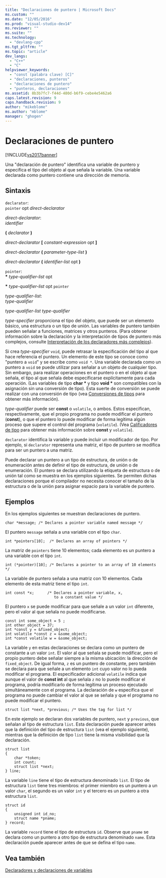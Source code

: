 ```yaml
---
title: "Declaraciones de puntero | Microsoft Docs"
ms.custom: ""
ms.date: "12/05/2016"
ms.prod: "visual-studio-dev14"
ms.reviewer: ""
ms.suite: ""
ms.technology: 
  - "devlang-cpp"
ms.tgt_pltfrm: ""
ms.topic: "article"
dev_langs: 
  - "C++"
  - "C"
helpviewer_keywords: 
  - "const (palabra clave) [C]"
  - "declaraciones, punteros"
  - "declaraciones de puntero"
  - "punteros, declaraciones"
ms.assetid: 8b3b7fc7-f44d-480d-b6f9-cebe4e5462a6
caps.latest.revision: 9
caps.handback.revision: 9
author: "mikeblome"
ms.author: "mblome"
manager: "ghogen"
---
```

# Declaraciones de puntero
[!INCLUDE[vs2017banner](../assembler/inline/includes/vs2017banner.md)]

Una "declaración de puntero" identifica una variable de puntero y especifica el tipo del objeto al que señala la variable.  Una variable declarada como puntero contiene una dirección de memoria.  
  
## Sintaxis  
 `declarator`:  
 `pointer` opt *direct\-declarator*  
  
 *direct\-declarator*:  
 *identifier*  
  
 **\(**  *declarator*  **\)**  
  
 *direct\-declarator*  **\[**  *constant\-expression* opt **\]**  
  
 *direct\-declarator*  **\(**  *parameter\-type\-list*  **\)**  
  
 *direct\-declarator*  **\(**  *identifier\-list* opt **\)**  
  
 `pointer`:  
 **\*** *type\-qualifier\-list* opt  
  
 **\*** *type\-qualifier\-list* opt `pointer`  
  
 *type\-qualifier\-list*:  
 *type\-qualifier*  
  
 *type\-qualifier\-list type\-qualifier*  
  
 *type\-specifier* proporciona el tipo del objeto, que puede ser un elemento básico, una estructura o un tipo de unión.  Las variables de puntero también pueden señalar a funciones, matrices y otros punteros. \(Para obtener información sobre la declaración y la interpretación de tipos de puntero más complejos, consulte [Interpretación de los declaradores más complejos](../c-language/interpreting-more-complex-declarators.md)\).  
  
 Si crea *type\-specifier* `void`, puede retrasar la especificación del tipo al que hace referencia el puntero.  Un elemento de este tipo se conoce como "puntero a `void`" y se escribe como `void *`.  Una variable declarada como un puntero a `void` se puede utilizar para señalar a un objeto de cualquier tipo.  Sin embargo, para realizar operaciones en el puntero o en el objeto al que señala, el tipo al que señala debe especificarse explícitamente para cada operación. \(Las variables de tipo **char \*** y tipo **void \*** son compatibles con la asignación sin una conversión de tipo\). Esta suerte de conversión se puede realizar con una conversión de tipo \(vea [Conversiones de tipos](../c-language/type-cast-conversions.md) para obtener más información\).  
  
 *type\-qualifier* puede ser **const** o `volatile`, o ambos.  Estos especifican, respectivamente, que el propio programa no puede modificar el puntero \(**const**\), o que el puntero lo puede modificar de forma legítima algún proceso que supere el control del programa \(`volatile`\). \(Vea [Calificadores de tipo](../c-language/type-qualifiers.md) para obtener más información sobre **const** y `volatile`\).  
  
 `declarator` identifica la variable y puede incluir un modificador de tipo.  Por ejemplo, si `declarator` representa una matriz, el tipo de puntero se modifica para ser un puntero a una matriz.  
  
 Puede declarar un puntero a un tipo de estructura, de unión o de enumeración antes de definir el tipo de estructura, de unión o de enumeración.  El puntero se declara utilizando la etiqueta de estructura o de unión tal como se muestra en los ejemplos siguientes.  Se permiten dichas declaraciones porque el compilador no necesita conocer el tamaño de la estructura o de la unión para asignar espacio para la variable de puntero.  
  
## Ejemplos  
 En los ejemplos siguientes se muestran declaraciones de puntero.  
  
```  
char *message; /* Declares a pointer variable named message */  
```  
  
 El puntero `message` señala a una variable con el tipo `char`.  
  
```  
int *pointers[10];  /* Declares an array of pointers */  
```  
  
 La matriz de `pointers` tiene 10 elementos; cada elemento es un puntero a una variable con el tipo `int`.  
  
```  
int (*pointer)[10]; /* Declares a pointer to an array of 10 elements */  
```  
  
 La variable de puntero señala a una matriz con 10 elementos.  Cada elemento de esta matriz tiene el tipo `int`.  
  
```  
int const *x;      /* Declares a pointer variable, x,  
                      to a constant value */   
```  
  
 El puntero `x` se puede modificar para que señale a un valor `int` diferente, pero el valor al que señala no puede modificarse.  
  
```  
const int some_object = 5 ;  
int other_object = 37;  
int *const y = &fixed_object;  
int volatile *const z = &some_object;  
int *const volatile w = &some_object;  
```  
  
 La variable `y` en estas declaraciones se declara como un puntero de constante a un valor `int`.  El valor al que señala se puede modificar, pero el propio puntero debe señalar siempre a la misma ubicación: la dirección de `fixed_object`.  De igual forma, `z` es un puntero de constante, pero también se declara para que señale a un elemento `int` cuyo valor no lo pueda modificar el programa.  El especificador adicional `volatile` indica que aunque el valor de **const int** al que señala `z` no lo puede modificar el programa, podría modificarlo de forma legítima un proceso ejecutado simultáneamente con el programa.  La declaración de `w` especifica que el programa no puede cambiar el valor al que se señala y que el programa no puede modificar el puntero.  
  
```  
struct list *next, *previous; /* Uses the tag for list */  
```  
  
 En este ejemplo se declaran dos variables de puntero, `next` y `previous`, que señalan al tipo de estructura `list`.  Esta declaración puede aparecer antes que la definición del tipo de estructura `list` \(vea el ejemplo siguiente\), mientras que la definición de tipo `list` tiene la misma visibilidad que la declaración.  
  
```  
struct list   
{  
    char *token;  
    int count;  
    struct list *next;  
} line;  
```  
  
 La variable `line` tiene el tipo de estructura denominado `list`.  El tipo de estructura `list` tiene tres miembros: el primer miembro es un puntero a un valor `char`, el segundo es un valor `int` y el tercero es un puntero a otra estructura `list`.  
  
```  
struct id   
{  
    unsigned int id_no;  
    struct name *pname;  
} record;  
```  
  
 La variable `record` tiene el tipo de estructura `id`.  Observe que `pname` se declara como un puntero a otro tipo de estructura denominado `name`.  Esta declaración puede aparecer antes de que se defina el tipo `name`.  
  
## Vea también  
 [Declaradores y declaraciones de variables](../c-language/declarators-and-variable-declarations.md)